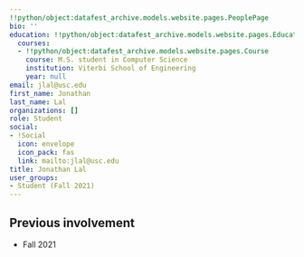 ```yaml
---
!!python/object:datafest_archive.models.website.pages.PeoplePage
bio: ''
education: !!python/object:datafest_archive.models.website.pages.Education
  courses:
  - !!python/object:datafest_archive.models.website.pages.Course
    course: M.S. student in Computer Science
    institution: Viterbi School of Engineering
    year: null
email: jlal@usc.edu
first_name: Jonathan
last_name: Lal
organizations: []
role: Student
social:
- !Social
  icon: envelope
  icon_pack: fas
  link: mailto:jlal@usc.edu
title: Jonathan Lal
user_groups:
- Student (Fall 2021)
---
```



## Previous involvement

* Fall 2021

